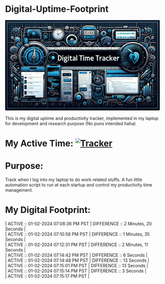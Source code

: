 # Digital-Uptime-Footprint

<img src="banner.jpg">

This is my digital uptime and productivity tracker, implemented in my laptop for development and research purpose (No puns intended haha)

# My Active Time: [![Tracker](https://img.shields.io/badge/TRACK-red.svg?&style=for-the-badge)](uptime.txt)

# Purpose:

Track when I log into my laptop to do work related stuffs. A fun little automation script to run at each startup and control my productivity time management.

# My Digital Footprint:

| ACTIVE :: 01-02-2024 07:08:36 PM PST | DIFFERENCE :: 2 Minutes, 20 Seconds | <br>
| ACTIVE :: 01-02-2024 07:10:56 PM PST | DIFFERENCE :: 1 Minutes, 35 Seconds | <br>
| ACTIVE :: 01-02-2024 07:12:31 PM PST |
 DIFFERENCE :: 2 Minutes, 11 Seconds | <br>
| ACTIVE :: 01-02-2024 07:14:42 PM PST | DIFFERENCE :: 6 Seconds | <br>
| ACTIVE :: 01-02-2024 07:14:48 PM PST | DIFFERENCE :: 13 Seconds | <br>
| ACTIVE :: 01-02-2024 07:15:01 PM PST | DIFFERENCE :: 13 Seconds | <br>
| ACTIVE :: 01-02-2024 07:15:14 PM PST | DIFFERENCE :: 3 Seconds | <br>
| ACTIVE :: 01-02-2024 07:15:17 PM PST |